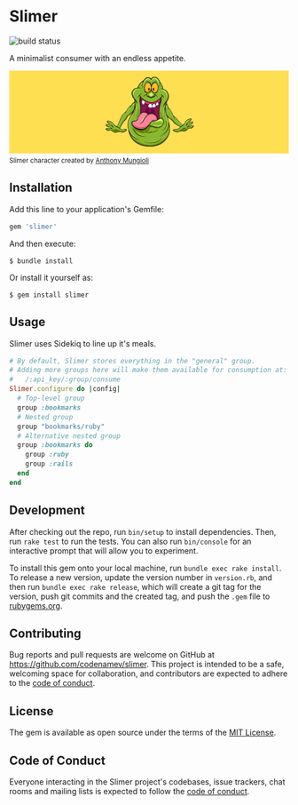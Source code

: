 # Slimer

![build status](https://github.com/codenamev/slimer/workflows/Tests/badge.svg)

A minimalist consumer with an endless appetite.

<figcaption>
  <img src="https://github.com/codenamev/slimer/raw/main/examples/slimer-banner.jpg" alt="Slimer" />
  <small>Slimer character created by <a href="https://dribbble.com/amungioli">Anthony Mungioli</a></small>
</figcaption>

## Installation

Add this line to your application's Gemfile:

```ruby
gem 'slimer'
```

And then execute:

    $ bundle install

Or install it yourself as:

    $ gem install slimer

## Usage

Slimer uses Sidekiq to line up it's meals.

```ruby
# By default, Slimer stores everything in the "general" group.
# Adding more groups here will make them available for consumption at:
#   /:api_key/:group/consume
Slimer.configure do |config|
  # Top-level group
  group :bookmarks
  # Nested group
  group "bookmarks/ruby"
  # Alternative nested group
  group :bookmarks do
    group :ruby
    group :rails
  end
end
```

## Development

After checking out the repo, run `bin/setup` to install dependencies. Then, run `rake test` to run the tests. You can also run `bin/console` for an interactive prompt that will allow you to experiment.

To install this gem onto your local machine, run `bundle exec rake install`. To release a new version, update the version number in `version.rb`, and then run `bundle exec rake release`, which will create a git tag for the version, push git commits and the created tag, and push the `.gem` file to [rubygems.org](https://rubygems.org).

## Contributing

Bug reports and pull requests are welcome on GitHub at https://github.com/codenamev/slimer. This project is intended to be a safe, welcoming space for collaboration, and contributors are expected to adhere to the [code of conduct](https://github.com/codenamev/slimer/blob/master/CODE_OF_CONDUCT.md).

## License

The gem is available as open source under the terms of the [MIT License](https://opensource.org/licenses/MIT).

## Code of Conduct

Everyone interacting in the Slimer project's codebases, issue trackers, chat rooms and mailing lists is expected to follow the [code of conduct](https://github.com/codenamev/slimer/blob/master/CODE_OF_CONDUCT.md).
